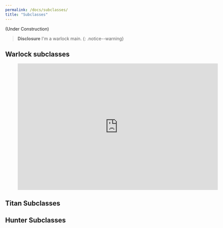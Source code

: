 ```yaml
---
permalink: /docs/subclasses/
title: "Subclasses"
---
```


(Under Construction)

> **Disclosure** I'm a warlock main.
{: .notice--warning}

## Warlock subclasses

<figure class="video_container">
  <iframe src='https://gfycat.com/ifr/minorfavoritecopperbutterfly' frameborder='0' scrolling='no' allowfullscreen width='640' height='404'></iframe>
</figure>

## Titan Subclasses

## Hunter Subclasses

